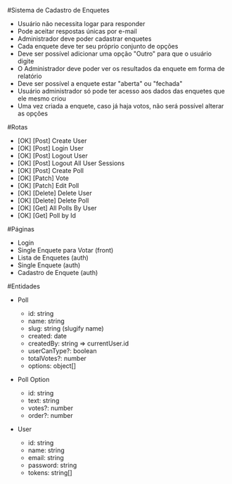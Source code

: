 #Sistema de Cadastro de Enquetes

-   Usuário não necessita logar para responder
-   Pode aceitar respostas únicas por e-mail
-   Administrador deve poder cadastrar enquetes
-   Cada enquete deve ter seu próprio conjunto de opções
-   Deve ser possível adicionar uma opção "Outro" para que o usuário digite
-   O Administrador deve poder ver os resultados da enquete em forma de relatório
-   Deve ser possível a enquete estar "aberta" ou "fechada"
-   Usuário administrador só pode ter acesso aos dados das enquetes que ele mesmo criou
-   Uma vez criada a enquete, caso já haja votos, não será possível alterar as opções

#Rotas

-   [OK] [Post] Create User
-   [OK] [Post] Login User
-   [OK] [Post] Logout User
-   [OK] [Post] Logout All User Sessions
-   [OK] [Post] Create Poll
-   [OK] [Patch] Vote
-   [OK] [Patch] Edit Poll
-   [OK] [Delete] Delete User
-   [OK] [Delete] Delete Poll
-   [OK] [Get] All Polls By User
-   [OK] [Get] Poll by Id

#Páginas

-   Login
-   Single Enquete para Votar (front)
-   Lista de Enquetes (auth)
-   Single Enquete (auth)
-   Cadastro de Enquete (auth)

#Entidades

-   Poll

    -   id: string
    -   name: string
    -   slug: string (slugify name)
    -   created: date
    -   createdBy: string => currentUser.id
    -   userCanType?: boolean
    -   totalVotes?: number
    -   options: object[]

-   Poll Option

    -   id: string
    -   text: string
    -   votes?: number
    -   order?: number

-   User

    -   id: string
    -   name: string
    -   email: string
    -   password: string
    -   tokens: string[]
